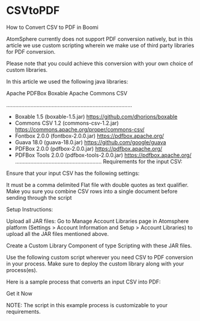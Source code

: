 # CSVtoPDF
How to Convert CSV to PDF in Boomi

AtomSphere currently does not support PDF conversion natively, but in this article we use custom scripting wherein we make use of third party libraries for PDF conversion.

Please note that you could achieve this conversion with your own choice of custom libraries. 

In this article we used the following java libraries:

Apache PDFBox
Boxable
Apache Commons CSV

...................................................................................
- Boxable 1.5 (boxable-1.5.jar) 
https://github.com/dhorions/boxable
- Commons CSV 1.2 (commons-csv-1.2.jar)
https://commons.apache.org/proper/commons-csv/
- Fontbox 2.0.0 (fontbox-2.0.0.jar)
https://pdfbox.apache.org/
- Guava 18.0 (guava-18.0.jar)
https://github.com/google/guava
- PDFBox 2.0.0 (pdfbox-2.0.0.jar)
https://pdfbox.apache.org/
- PDFBox Tools 2.0.0 (pdfbox-tools-2.0.0.jar)
https://pdfbox.apache.org/
.........................................................
  Requirements for the input CSV:

Ensure that your input CSV has the following settings:

It must be a comma delimited Flat file with double quotes as text qualifier.
Make you sure you combine CSV rows into a single document before sending through the script
 

Setup Instructions:

Upload all JAR files: 
Go to Manage Account Libraries page in Atomsphere platform (Settings > Account Information and Setup > Account Libraries) to upload all the JAR files mentioned above.

Create a Custom Library Component of type Scripting with these JAR files.


Use the following custom script wherever you need CSV to PDF conversion in your process.
Make sure to deploy the custom library along with your process(es).


Here is a sample process that converts an input CSV into PDF:

Get it Now

 

NOTE: The script in this example process is customizable to your requirements.

 

 


